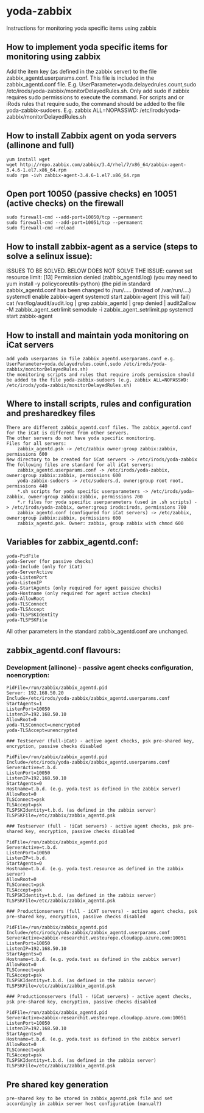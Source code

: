 # yoda-zabbix

Instructions for monitoring yoda specific items using zabbix

## How to implement yoda specific items for monitoring using zabbix

Add the item key (as defined in the zabbix server) to the file zabbix_agentd.userparams.conf. This file is included in the zabbix_agentd.conf file.
E.g. UserParameter=yoda.delayedrules.count,sudo /etc/irods/yoda-zabbix/monitorDelayedRules.sh. Only add sudo if zabbix requires sudo permissions to execute the command.
For scripts and or iRods rules that require sudo, the command should be added to the file yoda-zabbix-sudoers.
E.g. zabbix ALL=NOPASSWD: /etc/irods/yoda-zabbix/monitorDelayedRules.sh

## How to install Zabbix agent on yoda servers (allinone and full)

	yum install wget
	wget http://repo.zabbix.com/zabbix/3.4/rhel/7/x86_64/zabbix-agent-3.4.6-1.el7.x86_64.rpm
	sudo rpm -ivh zabbix-agent-3.4.6-1.el7.x86_64.rpm

## Open port 10050 (passive checks) en 10051 (active checks) on the firewall

	sudo firewall-cmd --add-port=10050/tcp --permanent
	sudo firewall-cmd --add-port=10051/tcp --permanent
	sudo firewall-cmd –reload

## How to install zabbix-agent as a service (steps to solve a selinux issue):

   ISSUES TO BE SOLVED. BELOW DOES NOT SOLVE THE ISSUE: cannot set resource limit: [13] Permission denied (zabbix_agentd.log)
	(you may need to yum install -y policycoreutils-python)
	(the pid in standard zabbix_agentd.conf has been changed to /run/….. (instead of /var/run/….)
	systemctl enable zabbix-agent
	systemctl start zabbix-agent (this will fail)
	cat /var/log/audit/audit.log | grep zabbix_agentd | grep denied | audit2allow -M zabbix_agent_setrlimit
	semodule -i zabbix_agent_setrlimit.pp
	systemctl start zabbix-agent

## How to install and maintain yoda monitoring on iCat servers

	add yoda userparams in file zabbix_agentd.userparams.conf e.g. UserParameter=yoda.delayedrules.count,sudo /etc/irods/yoda-zabbix/monitorDelayedRules.sh)
	the monitoring scripts and rules that require irods permission should be added to the file yoda-zabbix-sudoers (e.g. zabbix ALL=NOPASSWD: /etc/irods/yoda-zabbix/monitorDelayedRules.sh)

## Where to install scripts, rules and configuration and presharedkey files

	There are different zabbix_agentd.conf files. The zabbix_agentd.conf for the iCat is different from other servers.
	The other servers do not have yoda specific monitoring.
	Files for all servers:
		zabbix_agentd.psk -> /etc/zabbix owner:group zabbix:zabbix, permissions 600
	New directory to be created for iCat servers -> /etc/irods/yoda-zabbix
	The following files are standard for all iCat servers:
		zabbix_agentd.userparams.conf -> /etc/irods/yoda-zabbix, owner:group zabbix:zabbix, permissions 600
		yoda-zabbix-sudoers -> /etc/sudoers.d, owner:group root root, permissions 440
		*.sh scripts for yoda specific userparameters -> /etc/irods/yoda-zabbix, owner:group zabbix:zabbix, permissions 700
		*.r files for yoda specific userparameters (used in .sh scripts) -> /etc/irods/yoda-zabbix, owner:group irods:irods, permissions 700
		zabbix_agentd.conf (configured for iCat servers) -> /etc/zabbix, owner:group zabbix:zabbix, permissions 600
		zabbix_agentd.psk. Owner: zabbix, group zabbix with chmod 600

## Variables for zabbix_agentd.conf:

	yoda-PidFile
	yoda-Server (for passive checks)
	yoda-Include (only for iCat)
	yoda-ServerActive
	yoda-ListenPort		
	yoda-ListenIP
	yoda-StartAgents (only required for agent passive checks)		
	yoda-Hostname (only required for agent active checks)
	yoda-AllowRoot
	yoda-TLSConnect
	yoda-TLSAccept
	yoda-TLSPSKIdentity
	yoda-TLSPSKFile

All other parameters in the standard zabbix_agentd.conf are unchanged.	
	
## zabbix_agentd.conf flavours:

### Development (allinone) - passive agent checks configuration, noencryption:

	PidFile=/run/zabbix/zabbix_agentd.pid
	Server: 192.168.50.20
	Include=/etc/irods/yoda-zabbix/zabbix_agentd.userparams.conf
	StartAgents=1
	ListenPort=10050
	ListenIP=192.168.50.10
	AllowRoot=0
	yoda-TLSConnect=unencrypted
	yoda-TLSAccept=unencrypted

	### Testserver (full-iCat) - active agent checks, psk pre-shared key, encryption, passive checks disabled

	PidFile=/run/zabbix/zabbix_agentd.pid
	Include=/etc/irods/yoda-zabbix/zabbix_agentd.userparams.conf
	ServerActive=t.b.d.
	ListenPort=10050
	ListenIP=192.168.50.10
	StartAgents=0		
	Hostname=t.b.d. (e.g. yoda.test as defined in the zabbix server)
	AllowRoot=0
	TLSConnect=psk
	TLSAccept=psk
	TLSPSKIdentity=t.b.d. (as defined in the zabbix server)
	TLSPSKFile=/etc/zabbix/zabbix_agentd.psk

	### Testserver (full - !iCat servers) - active agent checks, psk pre-shared key, encryption, passive checks disabled

	PidFile=/run/zabbix/zabbix_agentd.pid
	ServerActive=t.b.d.
	ListenPort=10050
	ListenIP=t.b.d.
	StartAgents=0		
	Hostname=t.b.d. (e.g. yoda.test.resource as defined in the zabbix server)
	AllowRoot=0
	TLSConnect=psk
	TLSAccept=psk
	TLSPSKIdentity=t.b.d. (as defined in the zabbix server)
	TLSPSKFile=/etc/zabbix/zabbix_agentd.psk

	### Productionservers (full - iCAT servers) - active agent checks, psk pre-shared key, encryption, passive checks disabled

	PidFile=/run/zabbix/zabbix_agentd.pid
	Include=/etc/irods/yoda-zabbix/zabbix_agentd.userparams.conf
	ServerActive=zabbix-researchit.westeurope.cloudapp.azure.com:10051
	ListenPort=10050
	ListenIP=192.168.50.10
	StartAgents=0		
	Hostname=t.b.d. (e.g. yoda.test as defined in the zabbix server)
	AllowRoot=0
	TLSConnect=psk
	TLSAccept=psk
	TLSPSKIdentity=t.b.d. (as defined in the zabbix server)
	TLSPSKFile=/etc/zabbix/zabbix_agentd.psk

	### Productionsservers (full - !iCat servers) - active agent checks, psk pre-shared key, encryption, passive checks disabled

	PidFile=/run/zabbix/zabbix_agentd.pid
	ServerActive=zabbix-researchit.westeurope.cloudapp.azure.com:10051
	ListenPort=10050
	ListenIP=192.168.50.10
	StartAgents=0		
	Hostname=t.b.d. (e.g. yoda.test as defined in the zabbix server)
	AllowRoot=0
	TLSConnect=psk
	TLSAccept=psk
	TLSPSKIdentity=t.b.d. (as defined in the zabbix server)
	TLSPSKFile=/etc/zabbix/zabbix_agentd.psk
		
## Pre shared key generation
		
	pre-shared key to be stored in zabbix_agentd.psk file and set accordingly in zabbix server host configuration (manual?)
